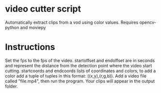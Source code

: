 # video cutter script
 Automatically extract clips from a vod using color values.
 Requires opencv-python and moviepy
# Instructions
 Set the fps to the fps of the video.
 startoffset and endoffset are in seconds and represent the distance from the detection point where the video start cutting.
 startcoords and endcoords lists of coordinates and colors, to add a color add a tuple of tuples in this format: ((x,y),(r,g,b)).
 Add a video file called "file.mp4", then run the program.
 Your clips will appear in the output folder.

